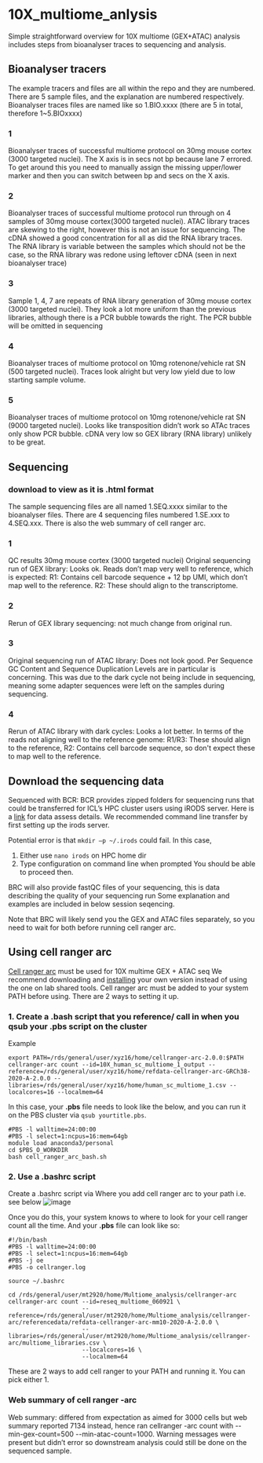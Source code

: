 # 10X_multiome_anlysis
Simple straightforward overview for 10X multiome (GEX+ATAC) analysis includes steps from bioanalyser traces to sequencing and analysis. 

## Bioanalyser tracers
The example tracers and files are all within the repo and they are numbered. There are 5 sample files, and the explanation are numbered respectively.
Bioanalyser traces files are named like so 1.BIO.xxxx (there are 5 in total, therefore 1~5.BIOxxxx) 
### 1
Bioanalyser traces of successful multiome protocol on 30mg mouse cortex (3000 targeted nuclei). The X axis is in secs not bp because lane 7 errored. To get around this you need to manually assign the missing upper/lower marker and then you can switch between bp and secs on the X axis.
### 2 
Bioanalyser traces of successful multiome protocol run through on 4 samples of 30mg mouse cortex(3000 targeted nuclei). ATAC library traces are skewing to the right, however this is not an issue for sequencing. The cDNA showed a good concentration for all as did the RNA library traces. The RNA library is variable between the samples which should not be the case, so the RNA library was redone using leftover cDNA (seen in next bioanalyser trace)
### 3 
Sample 1, 4, 7 are repeats of RNA library generation of 30mg mouse cortex (3000 targeted nuclei). They look a lot more uniform than the previous libraries, although there is a PCR bubble towards the right. The PCR bubble will be omitted in sequencing
### 4 
Bioanalyser traces of multiome protocol on 10mg rotenone/vehicle rat SN (500 targeted nuclei). Traces look alright but very low yield due to low starting sample volume.
### 5
Bioanalyser traces of multiome protocol on 10mg rotenone/vehicle rat SN (9000 targeted nuclei). Looks like transposition didn’t work so ATAc traces only show PCR bubble. cDNA very low so GEX library (RNA library) unlikely to be great.

## Sequencing 
### download to view as it is .html format
The sample sequencing files are all named 1.SEQ.xxxx similar to the bioanalyser files. There are 4 sequencing files numbered 1.SE.xxx to 4.SEQ.xxx. There is also the web summary of cell ranger arc. 

### 1 
QC results
30mg mouse cortex (3000 targeted nuclei)
Original sequencing run of GEX library: Looks ok. Reads don’t map very well to reference, which is expected: R1: Contains cell barcode sequence + 12 bp UMI, which don’t map well to the reference. R2: These should align to the transcriptome. 

### 2 
Rerun of GEX library sequencing: not much change from original run.

### 3
Original sequencing run of ATAC library: Does not look good. Per Sequence GC Content and Sequence Duplication Levels are in particular is concerning. This was due to the dark cycle not being include in sequencing, meaning some adapter sequences were left on the samples during sequencing.

### 4 
Rerun of ATAC library with dark cycles: Looks a lot better. In terms of the reads not aligning well to the reference genome: R1/R3: These should align to the reference, R2: Contains cell barcode sequence, so don't expect these to map well to the reference.

## Download the sequencing data 
Sequenced with BCR: 
BCR provides zipped folders for sequencing runs that could be transferred for ICL’s HPC cluster users using iRODS server. 
Here is a [link](https://imperial-genomics-facility.github.io/igf-pipeline-help/data_access.html#data-access-via-irods-server) for data assess details.
We recommended command line transfer by first setting up the irods server. 

Potential error is that ```mkdir –p ~/.irods``` could fail. In this case, 
1.	Either use ```nano irods``` on HPC home dir 
2.	Type configuration on command line when prompted
You should be able to proceed then. 

BRC will also provide fastQC files of your sequencing, this is data describing the quality of your sequencing run 
Some explanation and examples are included in below session seqencing. 

Note that BRC will likely send you the GEX and ATAC files separately, so you need to wait for both before running cell ranger arc. 


## Using cell ranger arc 
[Cell ranger arc](https://support.10xgenomics.com/single-cell-multiome-atac-gex/software/downloads/latest) must be used for 10X multime GEX + ATAC seq 
We recommend downloading and [installing](https://support.10xgenomics.com/single-cell-multiome-atac-gex/software/pipelines/latest/installation) your own version instead of using the one on lab shared tools. 
Cell ranger arc must be added to your system PATH before using. There are 2 ways to setting it up. 
### 1.	Create a **.bash** script that you reference/ call in when you qsub your **.pbs** script on the cluster 

Example 

```
export PATH=/rds/general/user/xyz16/home/cellranger-arc-2.0.0:$PATH
cellranger-arc count --id=10X_human_sc_multiome_1_output --reference=/rds/general/user/xyz16/home/refdata-cellranger-arc-GRCh38-2020-A-2.0.0 --libraries=/rds/general/user/xyz16/home/human_sc_multiome_1.csv --localcores=16 --localmem=64
```
In this case, your **.pbs** file needs to look like the below, and you can run it on the PBS cluster via ```qsub yourtitle.pbs```. 
```
#PBS -l walltime=24:00:00
#PBS -l select=1:ncpus=16:mem=64gb
module load anaconda3/personal
cd $PBS_O_WORKDIR
bash cell_ranger_arc_bash.sh
```

### 2. Use a .bashrc script 
Create a .bashrc script via Where you add cell ranger arc to your path i.e. see below
![image](https://user-images.githubusercontent.com/53938505/140020226-e680e207-a960-4196-9729-b09acae72870.png)

Once you do this, your system knows to where to look for your cell ranger count all the time. And your **.pbs** file can look like so:
```
#!/bin/bash
#PBS -l walltime=24:00:00
#PBS -l select=1:ncpus=16:mem=64gb
#PBS -j oe
#PBS -o cellranger.log

source ~/.bashrc

cd /rds/general/user/mt2920/home/Multiome_analysis/cellranger-arc
cellranger-arc count --id=reseq_multiome_060921 \
                     --reference=/rds/general/user/mt2920/home/Multiome_analysis/cellranger-arc/referencedata/refdata-cellranger-arc-mm10-2020-A-2.0.0 \
                     --libraries=/rds/general/user/mt2920/home/Multiome_analysis/cellranger-arc/multiome_libraries.csv \
                     --localcores=16 \
                     --localmem=64
```
These are 2 ways to add cell ranger to your PATH and running it. You can pick either 1. 


### Web summary of cell ranger -arc 
Web summary: differed from expectation as aimed for 3000 cells but web summary reported 7134 instead, hence ran cellranger -arc count with --min-gex-count=500 --min-atac-count=1000. Warning messages were present but didn’t error so downstream analysis could still be done on the sequenced sample.


